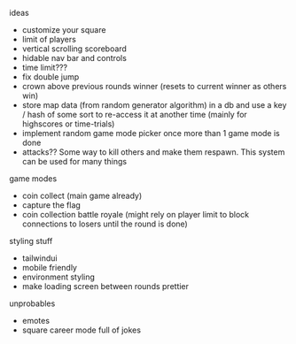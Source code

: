 ideas

- customize your square
- limit of players
- vertical scrolling scoreboard
- hidable nav bar and controls
- time limit???
- fix double jump
- crown above previous rounds winner (resets to current winner as others win)
- store map data (from random generator algorithm) in a db and use a key / hash of some sort to re-access it at another time (mainly for highscores or time-trials)
- implement random game mode picker once more than 1 game mode is done
- attacks?? Some way to kill others and make them respawn. This system can be used for many things

game modes

- coin collect (main game already)
- capture the flag
- coin collection battle royale (might rely on player limit to block connections to losers until the round is done)

styling stuff

- tailwindui
- mobile friendly
- environment styling
- make loading screen between rounds prettier

unprobables

- emotes
- square career mode full of jokes
